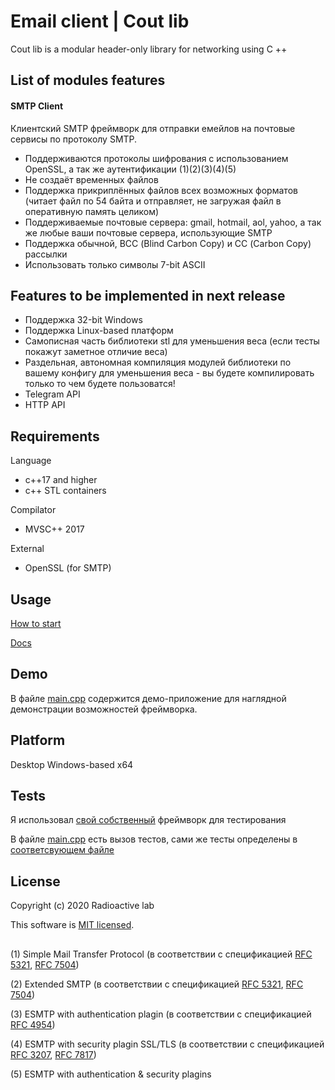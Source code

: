 # **Email client | Cout lib**
Cout lib is a modular header-only library for networking using C ++
## List of modules features
#### SMTP Client
  Клиентский SMTP фреймворк для отправки емейлов на почтовые сервисы по протоколу SMTP.
- Поддерживаются протоколы шифрования с использованием OpenSSL, а так же аутентификации (1)(2)(3)(4)(5)
- Не создаёт временных файлов
- Поддержка прикриплённых файлов всех возможных форматов (читает файл по 54 байта и отправляет, не загружая файл в оперативную память целиком)
- Поддерживаемые почтовые сервера: gmail, hotmail, aol, yahoo, а так же любые ваши почтовые сервера, использующие SMTP
- Поддержка обычной, ВСС (Blind Carbon Copy) и СС (Carbon Copy) рассылки
- Использовать только символы 7-bit ASCII

## Features to be implemented in next release
- Поддержка 32-bit Windows 
- Поддержка Linux-based платформ
- Самописная часть библиотеки stl для уменьшения веса (если тесты покажут заметное отличие веса)
- Раздельная, автономная компиляция модулей библиотеки по вашему конфигу для уменьшения веса - вы будете компилировать только то чем будете пользоватся!
- Telegram API
- HTTP API

## Requirements
Language
- c++17 and higher
- c++ STL containers

Compilator
- MVSC++ 2017

External
- OpenSSL (for SMTP)

## Usage
[How to start](https://github.com/imnetcat/email-client/wiki/How-to-start)

[Docs](https://github.com/imnetcat/email-client/wiki)

## Demo
В файле [main.cpp](https://github.com/imnetcat/email-client/blob/master/main.cpp) содержится демо-приложение для наглядной демонстрации возможностей фреймворка.

## **Platform**
Desktop Windows-based x64

## **Tests**
Я использовал [свой собственный](https://github.com/imnetcat/email-client/tree/master/core/testing) фреймворк для тестирования

В файле [main.cpp](https://github.com/imnetcat/email-client/blob/master/main.cpp) есть вызов тестов, сами же тесты определены в [соответсвующем файле](https://github.com/imnetcat/email-client/blob/master/tests.cpp)

## License
Copyright (c) 2020 Radioactive lab

This software is [MIT licensed](./LICENSE).

## 

(1) Simple Mail Transfer Protocol (в соответствии с спецификацией [RFC 5321](https://tools.ietf.org/html/rfc5321 "Documentation"), [RFC 7504](https://tools.ietf.org/html/rfc7504 "Documentation"))

(2) Extended SMTP (в соответствии с спецификацией [RFC 5321](https://tools.ietf.org/html/rfc5321 "Documentation"), [RFC 7504](https://tools.ietf.org/html/rfc7504 "Documentation"))

(3) ESMTP with authentication plagin (в соответствии с спецификацией [RFC 4954](http://www.rfc-editor.org/rfc/rfc4954 "Documentation"))

(4) ESMTP with security plagin SSL/TLS (в соответствии с спецификацией [RFC 3207](https://tools.ietf.org/html/rfc3207 "Documentation"), [RFC 7817](https://tools.ietf.org/html/rfc7817 "Documentation"))

(5) ESMTP with authentication & security plagins

